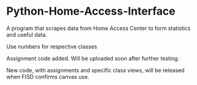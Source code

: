 # Python-Home-Access-Interface
A program that scrapes data from Home Access Center to form statistics and useful data.

Use numbers for respective classes

Assignment code added. Will be uploaded soon after further testing.

New code, with assignments and specific class views, will be released when FISD confirms canvas use.

